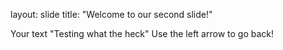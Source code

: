 layout: slide
title: "Welcome to our second slide!"

Your text "Testing what the heck"
Use the left arrow to go back! 
